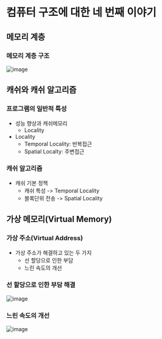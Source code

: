 # 컴퓨터 구조에 대한 네 번째 이야기

## 메모리 계층

### 메모리 계층 구조
![image](https://github.com/zinoing/Windows_System_Programming/assets/77779979/ea828ab9-fa5f-4659-a87b-0b407d2af27d)

## 캐쉬와 캐쉬 알고리즘

### 프로그램의 일반적 특성

* 성능 향상과 캐쉬메모리
  * Locality
* Locality
  * Temporal Locality: 반복접근
  * Spatial Localty: 주변접근

### 캐쉬 알고리즘

* 캐쉬 기본 정책
  * 캐쉬 특성 -> Temporal Locality
  * 블록단위 전송 -> Spatial Locality
 
## 가상 메모리(Virtual Memory)

### 가상 주소(Virtual Address)
* 가상 주소가 해결하고 있는 두 가지
  * 선 할당으로 인한 부담
  * 느린 속도의 개선

### 선 할당으로 인한 부담 해결
![image](https://github.com/zinoing/Windows_System_Programming/assets/77779979/118df6c3-993b-4a34-bad7-901e58f7a9ca)

### 느린 속도의 개선
![image](https://github.com/zinoing/Windows_System_Programming/assets/77779979/b51a4626-d5fc-48c5-ad32-d6b6638b91be)

